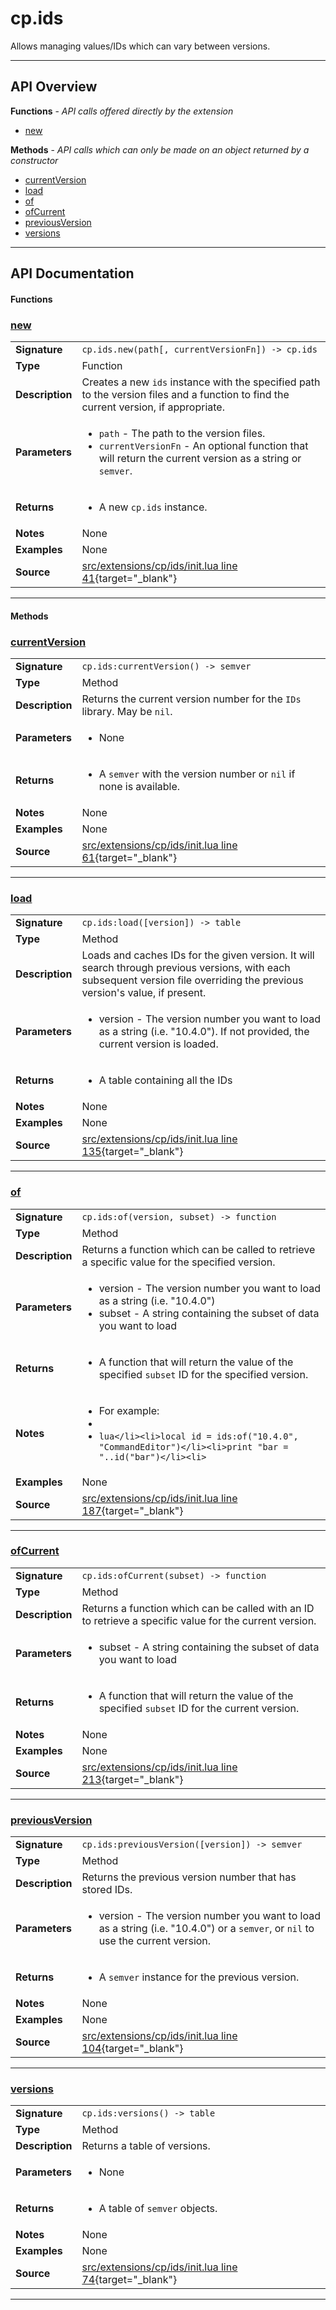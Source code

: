 # cp.ids

Allows managing values/IDs which can vary between versions.

---

## API Overview
**Functions** - _API calls offered directly by the extension_
 * [new](#new)

**Methods** - _API calls which can only be made on an object returned by a constructor_
 * [currentVersion](#currentversion)
 * [load](#load)
 * [of](#of)
 * [ofCurrent](#ofcurrent)
 * [previousVersion](#previousversion)
 * [versions](#versions)


---

## API Documentation

#### Functions


### [new](#new)

|                                             |                                                                                     |
| --------------------------------------------|-------------------------------------------------------------------------------------|
| **Signature**                               | `cp.ids.new(path[, currentVersionFn]) -> cp.ids`                                                                    |
| **Type**                                    | Function                                                                     |
| **Description**                             | Creates a new `ids` instance with the specified path to the version files and a function to find the current version, if appropriate.                                                                     |
| **Parameters**                              | <ul><li>`path`				- The path to the version files.</li><li>`currentVersionFn`	- An optional function that will return the current version as a string or `semver`.</li></ul> |
| **Returns**                                 | <ul><li>A new `cp.ids` instance.</li></ul>          |
| **Notes**                                   | None |
| **Examples**                                | None |
| **Source**                                  | [src/extensions/cp/ids/init.lua line 41](https://github.com/CommandPost/CommandPost/blob/develop/src/extensions/cp/ids/init.lua#L41){target="_blank"} |

---

#### Methods


### [currentVersion](#currentversion)

|                                             |                                                                                     |
| --------------------------------------------|-------------------------------------------------------------------------------------|
| **Signature**                               | `cp.ids:currentVersion() -> semver`                                                                    |
| **Type**                                    | Method                                                                     |
| **Description**                             | Returns the current version number for the `IDs` library. May be `nil`.                                                                     |
| **Parameters**                              | <ul><li>None</li></ul> |
| **Returns**                                 | <ul><li>A `semver` with the version number or `nil` if none is available.</li></ul>          |
| **Notes**                                   | None |
| **Examples**                                | None |
| **Source**                                  | [src/extensions/cp/ids/init.lua line 61](https://github.com/CommandPost/CommandPost/blob/develop/src/extensions/cp/ids/init.lua#L61){target="_blank"} |

---


### [load](#load)

|                                             |                                                                                     |
| --------------------------------------------|-------------------------------------------------------------------------------------|
| **Signature**                               | `cp.ids:load([version]) -> table`                                                                    |
| **Type**                                    | Method                                                                     |
| **Description**                             | Loads and caches IDs for the given version. It will search through previous versions, with each subsequent version file overriding the previous version's value, if present.                                                                     |
| **Parameters**                              | <ul><li>version - The version number you want to load as a string (i.e. "10.4.0"). If not provided, the current version is loaded.</li></ul> |
| **Returns**                                 | <ul><li>A table containing all the IDs</li></ul>          |
| **Notes**                                   | None |
| **Examples**                                | None |
| **Source**                                  | [src/extensions/cp/ids/init.lua line 135](https://github.com/CommandPost/CommandPost/blob/develop/src/extensions/cp/ids/init.lua#L135){target="_blank"} |

---


### [of](#of)

|                                             |                                                                                     |
| --------------------------------------------|-------------------------------------------------------------------------------------|
| **Signature**                               | `cp.ids:of(version, subset) -> function`                                                                    |
| **Type**                                    | Method                                                                     |
| **Description**                             | Returns a function which can be called to retrieve a specific value for the specified version.                                                                     |
| **Parameters**                              | <ul><li>version - The version number you want to load as a string (i.e. "10.4.0")</li><li>subset - A string containing the subset of data you want to load</li></ul> |
| **Returns**                                 | <ul><li>A function that will return the value of the specified `subset` ID for the specified version.</li></ul>          |
| **Notes**                                   | <ul><li>For example:</li><li></li><li>```lua</li><li>local id = ids:of("10.4.0", "CommandEditor")</li><li>print "bar = "..id("bar")</li><li>```</li></ul> |
| **Examples**                                | None |
| **Source**                                  | [src/extensions/cp/ids/init.lua line 187](https://github.com/CommandPost/CommandPost/blob/develop/src/extensions/cp/ids/init.lua#L187){target="_blank"} |

---


### [ofCurrent](#ofcurrent)

|                                             |                                                                                     |
| --------------------------------------------|-------------------------------------------------------------------------------------|
| **Signature**                               | `cp.ids:ofCurrent(subset) -> function`                                                                    |
| **Type**                                    | Method                                                                     |
| **Description**                             | Returns a function which can be called with an ID to retrieve a specific value for the current version.                                                                     |
| **Parameters**                              | <ul><li>subset - A string containing the subset of data you want to load</li></ul> |
| **Returns**                                 | <ul><li>A function that will return the value of the specified `subset` ID for the current version.</li></ul>          |
| **Notes**                                   | None |
| **Examples**                                | None |
| **Source**                                  | [src/extensions/cp/ids/init.lua line 213](https://github.com/CommandPost/CommandPost/blob/develop/src/extensions/cp/ids/init.lua#L213){target="_blank"} |

---


### [previousVersion](#previousversion)

|                                             |                                                                                     |
| --------------------------------------------|-------------------------------------------------------------------------------------|
| **Signature**                               | `cp.ids:previousVersion([version]) -> semver`                                                                    |
| **Type**                                    | Method                                                                     |
| **Description**                             | Returns the previous version number that has stored IDs.                                                                     |
| **Parameters**                              | <ul><li>version		- The version number you want to load as a string (i.e. "10.4.0") or a `semver`, or `nil` to use the current version.</li></ul> |
| **Returns**                                 | <ul><li>A `semver` instance for the previous version.</li></ul>          |
| **Notes**                                   | None |
| **Examples**                                | None |
| **Source**                                  | [src/extensions/cp/ids/init.lua line 104](https://github.com/CommandPost/CommandPost/blob/develop/src/extensions/cp/ids/init.lua#L104){target="_blank"} |

---


### [versions](#versions)

|                                             |                                                                                     |
| --------------------------------------------|-------------------------------------------------------------------------------------|
| **Signature**                               | `cp.ids:versions() -> table`                                                                    |
| **Type**                                    | Method                                                                     |
| **Description**                             | Returns a table of versions.                                                                     |
| **Parameters**                              | <ul><li>None</li></ul> |
| **Returns**                                 | <ul><li>A table of `semver` objects.</li></ul>          |
| **Notes**                                   | None |
| **Examples**                                | None |
| **Source**                                  | [src/extensions/cp/ids/init.lua line 74](https://github.com/CommandPost/CommandPost/blob/develop/src/extensions/cp/ids/init.lua#L74){target="_blank"} |

---

